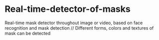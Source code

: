 # Real-time-detector-of-masks
Real-time mask detector throughout image or video, based on face recognition and mask detection 
// Different forms, colors and textures of mask can be detected
